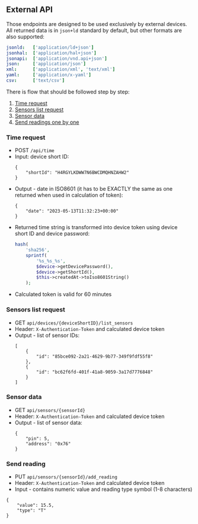 ## External API

Those endpoints are designed to be used exclusively by external devices.  
All returned data is in `json+ld` standard by default, but other formats are also supported:  
```yaml
jsonld:   ['application/ld+json']
jsonhal:  ['application/hal+json']
jsonapi:  ['application/vnd.api+json']
json:     ['application/json']
xml:      ['application/xml', 'text/xml']
yaml:     ['application/x-yaml']
csv:      ['text/csv']
```
There is flow that should be followed step by step:

1. [Time request](#time-request)
2. [Sensors list request](#sensors-list-request)
3. [Sensor data](#sensor-data)
4. [Send readings one by one](#send-reading)

### Time request

* POST `/api/time`
* Input: device short ID:
    ```json5
    {
        "shortId": "H4RGYLKDWW7N6BWCDMQHNZAHW2"
    }
    ```
* Output - date in ISO8601 (it has to be EXACTLY the same as one returned when used in calculation of token):
    ```json5
    {
        "date": "2023-05-13T11:32:23+00:00"
    }
    ```
* Returned time string is transformed into device token using device  
short ID and device password: 
    ```php
    hash(
        'sha256',
        sprintf(
            '%s_%s_%s',
            $device->getDevicePassword(),
            $device->getShortId(),
            $this->createdAt->toIso8601String()
        );
    ```
* Calculated token is valid for 60 minutes

### Sensors list request

* GET `api/devices/{deviceShortID}/list_sensors`
* Header: `X-Authentication-Token` and calculated device token
* Output - list of sensor IDs: 
    ```json5
    [
        {
            "id": "85bce092-2a21-4629-9b77-349f9fdf55f8"
        },
        {
            "id": "bc62f6fd-401f-41a8-9059-3a17d7776848"
        }
    ]
    ```

### Sensor data

* GET `api/sensors/{sensorId}`
* Header: `X-Authentication-Token` and calculated device token
* Output - list of sensor data:
    ```json5
    {
        "pin": 5,
        "address": "0x76"
    }
    ```

### Send reading

* PUT `api/sensors/{sensorId}/add_reading` 
* Header: `X-Authentication-Token` and calculated device token
* Input - contains numeric value and reading type symbol (1-8 characters)
```json5
{
    "value": 15.5,
    "type": "T"
}
```
